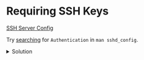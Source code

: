 # Requiring SSH Keys

[SSH Server Config](sshd-config.md)

Try [searching](hints/man.md) for `Authentication` in `man sshd_config`.

<details>

<summary>Solution</summary>


```sh
nano /etc/ssh/sshd_config
```

Ensure these lines exists:

```
PasswordAuthentication no
KbdInteractiveAuthentication no
```

</details>
